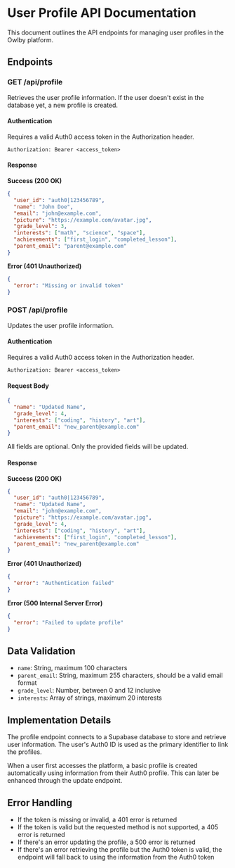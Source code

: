 # User Profile API Documentation

This document outlines the API endpoints for managing user profiles in the Owlby platform.

## Endpoints

### GET /api/profile

Retrieves the user profile information. If the user doesn't exist in the database yet, a new profile is created.

#### Authentication

Requires a valid Auth0 access token in the Authorization header.

```
Authorization: Bearer <access_token>
```

#### Response

**Success (200 OK)**

```json
{
  "user_id": "auth0|123456789",
  "name": "John Doe",
  "email": "john@example.com",
  "picture": "https://example.com/avatar.jpg",
  "grade_level": 3,
  "interests": ["math", "science", "space"],
  "achievements": ["first_login", "completed_lesson"],
  "parent_email": "parent@example.com"
}
```

**Error (401 Unauthorized)**

```json
{
  "error": "Missing or invalid token"
}
```

### POST /api/profile

Updates the user profile information.

#### Authentication

Requires a valid Auth0 access token in the Authorization header.

```
Authorization: Bearer <access_token>
```

#### Request Body

```json
{
  "name": "Updated Name",
  "grade_level": 4,
  "interests": ["coding", "history", "art"],
  "parent_email": "new_parent@example.com"
}
```

All fields are optional. Only the provided fields will be updated.

#### Response

**Success (200 OK)**

```json
{
  "user_id": "auth0|123456789",
  "name": "Updated Name",
  "email": "john@example.com",
  "picture": "https://example.com/avatar.jpg",
  "grade_level": 4,
  "interests": ["coding", "history", "art"],
  "achievements": ["first_login", "completed_lesson"],
  "parent_email": "new_parent@example.com"
}
```

**Error (401 Unauthorized)**

```json
{
  "error": "Authentication failed"
}
```

**Error (500 Internal Server Error)**

```json
{
  "error": "Failed to update profile"
}
```

## Data Validation

- `name`: String, maximum 100 characters
- `parent_email`: String, maximum 255 characters, should be a valid email format
- `grade_level`: Number, between 0 and 12 inclusive
- `interests`: Array of strings, maximum 20 interests

## Implementation Details

The profile endpoint connects to a Supabase database to store and retrieve user information. The user's Auth0 ID is used as the primary identifier to link the profiles.

When a user first accesses the platform, a basic profile is created automatically using information from their Auth0 profile. This can later be enhanced through the update endpoint.

## Error Handling

- If the token is missing or invalid, a 401 error is returned
- If the token is valid but the requested method is not supported, a 405 error is returned
- If there's an error updating the profile, a 500 error is returned
- If there's an error retrieving the profile but the Auth0 token is valid, the endpoint will fall back to using the information from the Auth0 token 